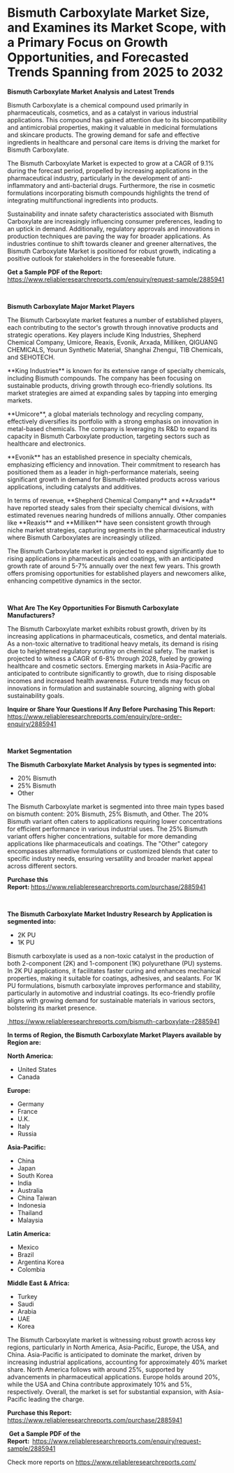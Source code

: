 <p><h1>Bismuth Carboxylate Market Size, and Examines its Market Scope, with a Primary Focus on Growth Opportunities, and Forecasted Trends Spanning from 2025 to 2032</h1></p><p><strong>Bismuth Carboxylate Market Analysis and Latest Trends</strong></p>
<p><p>Bismuth Carboxylate is a chemical compound used primarily in pharmaceuticals, cosmetics, and as a catalyst in various industrial applications. This compound has gained attention due to its biocompatibility and antimicrobial properties, making it valuable in medicinal formulations and skincare products. The growing demand for safe and effective ingredients in healthcare and personal care items is driving the market for Bismuth Carboxylate.</p><p>The Bismuth Carboxylate Market is expected to grow at a CAGR of 9.1% during the forecast period, propelled by increasing applications in the pharmaceutical industry, particularly in the development of anti-inflammatory and anti-bacterial drugs. Furthermore, the rise in cosmetic formulations incorporating bismuth compounds highlights the trend of integrating multifunctional ingredients into products.</p><p>Sustainability and innate safety characteristics associated with Bismuth Carboxylate are increasingly influencing consumer preferences, leading to an uptick in demand. Additionally, regulatory approvals and innovations in production techniques are paving the way for broader applications. As industries continue to shift towards cleaner and greener alternatives, the Bismuth Carboxylate Market is positioned for robust growth, indicating a positive outlook for stakeholders in the foreseeable future.</p></p>
<p><strong>Get a Sample PDF of the Report:&nbsp;</strong> <a href="https://www.reliableresearchreports.com/enquiry/request-sample/2885941?utm_campaign=3322&utm_medium=2&utm_source=Github&utm_content=ia&utm_term=13032025&utm_id=bismuth-carboxylate">https://www.reliableresearchreports.com/enquiry/request-sample/2885941</a></p>
<p>&nbsp;</p>
<p><strong>Bismuth Carboxylate Major Market Players</strong></p>
<p><p>The Bismuth Carboxylate market features a number of established players, each contributing to the sector's growth through innovative products and strategic operations. Key players include King Industries, Shepherd Chemical Company, Umicore, Reaxis, Evonik, Arxada, Milliken, QIGUANG CHEMICALS, Yourun Synthetic Material, Shanghai Zhengui, TIB Chemicals, and SEHOTECH.</p><p>**King Industries** is known for its extensive range of specialty chemicals, including Bismuth compounds. The company has been focusing on sustainable products, driving growth through eco-friendly solutions. Its market strategies are aimed at expanding sales by tapping into emerging markets.</p><p>**Umicore**, a global materials technology and recycling company, effectively diversifies its portfolio with a strong emphasis on innovation in metal-based chemicals. The company is leveraging its R&D to expand its capacity in Bismuth Carboxylate production, targeting sectors such as healthcare and electronics.</p><p>**Evonik** has an established presence in specialty chemicals, emphasizing efficiency and innovation. Their commitment to research has positioned them as a leader in high-performance materials, seeing significant growth in demand for Bismuth-related products across various applications, including catalysts and additives.</p><p>In terms of revenue, **Shepherd Chemical Company** and **Arxada** have reported steady sales from their specialty chemical divisions, with estimated revenues nearing hundreds of millions annually. Other companies like **Reaxis** and **Milliken** have seen consistent growth through niche market strategies, capturing segments in the pharmaceutical industry where Bismuth Carboxylates are increasingly utilized.</p><p>The Bismuth Carboxylate market is projected to expand significantly due to rising applications in pharmaceuticals and coatings, with an anticipated growth rate of around 5-7% annually over the next few years. This growth offers promising opportunities for established players and newcomers alike, enhancing competitive dynamics in the sector.</p></p>
<p>&nbsp;</p>
<p><strong>What Are The Key Opportunities For Bismuth Carboxylate Manufacturers?</strong></p>
<p><p>The Bismuth Carboxylate market exhibits robust growth, driven by its increasing applications in pharmaceuticals, cosmetics, and dental materials. As a non-toxic alternative to traditional heavy metals, its demand is rising due to heightened regulatory scrutiny on chemical safety. The market is projected to witness a CAGR of 6-8% through 2028, fueled by growing healthcare and cosmetic sectors. Emerging markets in Asia-Pacific are anticipated to contribute significantly to growth, due to rising disposable incomes and increased health awareness. Future trends may focus on innovations in formulation and sustainable sourcing, aligning with global sustainability goals.</p></p>
<p><strong>Inquire or Share Your Questions If Any Before Purchasing This Report:</strong> <a href="https://www.reliableresearchreports.com/enquiry/pre-order-enquiry/2885941?utm_campaign=3322&utm_medium=2&utm_source=Github&utm_content=ia&utm_term=13032025&utm_id=bismuth-carboxylate">https://www.reliableresearchreports.com/enquiry/pre-order-enquiry/2885941</a></p>
<p>&nbsp;</p>
<p><strong>Market Segmentation</strong></p>
<p><strong>The Bismuth Carboxylate Market Analysis by types is segmented into:</strong></p>
<p><ul><li>20% Bismuth</li><li>25% Bismuth</li><li>Other</li></ul></p>
<p><p>The Bismuth Carboxylate market is segmented into three main types based on bismuth content: 20% Bismuth, 25% Bismuth, and Other. The 20% Bismuth variant often caters to applications requiring lower concentrations for efficient performance in various industrial uses. The 25% Bismuth variant offers higher concentrations, suitable for more demanding applications like pharmaceuticals and coatings. The "Other" category encompasses alternative formulations or customized blends that cater to specific industry needs, ensuring versatility and broader market appeal across different sectors.</p></p>
<p><strong>Purchase this Report:&nbsp;</strong><a href="https://www.reliableresearchreports.com/purchase/2885941?utm_campaign=3322&utm_medium=2&utm_source=Github&utm_content=ia&utm_term=13032025&utm_id=bismuth-carboxylate">https://www.reliableresearchreports.com/purchase/2885941</a></p>
<p>&nbsp;</p>
<p><strong>The Bismuth Carboxylate Market Industry Research by Application is segmented into:</strong></p>
<p><ul><li>2K PU</li><li>1K PU</li></ul></p>
<p><p>Bismuth carboxylate is used as a non-toxic catalyst in the production of both 2-component (2K) and 1-component (1K) polyurethane (PU) systems. In 2K PU applications, it facilitates faster curing and enhances mechanical properties, making it suitable for coatings, adhesives, and sealants. For 1K PU formulations, bismuth carboxylate improves performance and stability, particularly in automotive and industrial coatings. Its eco-friendly profile aligns with growing demand for sustainable materials in various sectors, bolstering its market presence.</p></p>
<p><a href="https://www.reliableresearchreports.com/bismuth-carboxylate-r2885941?utm_campaign=3322&utm_medium=2&utm_source=Github&utm_content=ia&utm_term=13032025&utm_id=bismuth-carboxylate">&nbsp;https://www.reliableresearchreports.com/bismuth-carboxylate-r2885941</a></p>
<p><strong>In terms of Region, the Bismuth Carboxylate Market Players available by Region are:</strong></p>
<p>
    <p> <strong> North America: </strong>
        <ul>
            <li>United States</li>
            <li>Canada</li>
        </ul>
        </p> 
    <p> <strong> Europe: </strong>
        <ul>
            <li>Germany</li>
            <li>France</li>
            <li>U.K.</li>
            <li>Italy</li>
            <li>Russia</li>
        </ul>
        </p> 
    <p> <strong> Asia-Pacific: </strong>
        <ul>
            <li>China</li>
            <li>Japan</li>
            <li>South Korea</li>
            <li>India</li>
            <li>Australia</li>
            <li>China Taiwan</li>
            <li>Indonesia</li>
            <li>Thailand</li>
            <li>Malaysia</li>
        </ul>
        </p> 
    <p> <strong> Latin America: </strong>
        <ul>
            <li>Mexico</li>
            <li>Brazil</li>
            <li>Argentina Korea</li>
            <li>Colombia</li>
        </ul>
        </p> 
    <p> <strong> Middle East & Africa: </strong>
        <ul>
            <li>Turkey</li>
            <li>Saudi</li>
            <li>Arabia</li>
            <li>UAE</li>
            <li>Korea</li>
        </ul>
    </p>
    </p>
<p><p>The Bismuth Carboxylate market is witnessing robust growth across key regions, particularly in North America, Asia-Pacific, Europe, the USA, and China. Asia-Pacific is anticipated to dominate the market, driven by increasing industrial applications, accounting for approximately 40% market share. North America follows with around 25%, supported by advancements in pharmaceutical applications. Europe holds around 20%, while the USA and China contribute approximately 10% and 5%, respectively. Overall, the market is set for substantial expansion, with Asia-Pacific leading the charge.</p></p>
<p><strong>Purchase this Report: </strong><a href="https://www.reliableresearchreports.com/purchase/2885941?utm_campaign=3322&utm_medium=2&utm_source=Github&utm_content=ia&utm_term=13032025&utm_id=bismuth-carboxylate">https://www.reliableresearchreports.com/purchase/2885941</a></p>
<p>&nbsp;<strong>Get a Sample PDF of the Report:&nbsp;&nbsp;</strong><a href="https://www.reliableresearchreports.com/enquiry/request-sample/2885941?utm_campaign=3322&utm_medium=2&utm_source=Github&utm_content=ia&utm_term=13032025&utm_id=bismuth-carboxylate">https://www.reliableresearchreports.com/enquiry/request-sample/2885941</a></p>
<p><strong></strong></p>
<p>Check more reports on <a href="https://www.reliableresearchreports.com/?utm_campaign=3322&utm_medium=2&utm_source=Github&utm_content=ia&utm_term=13032025&utm_id=bismuth-carboxylate">https://www.reliableresearchreports.com/</a></p>